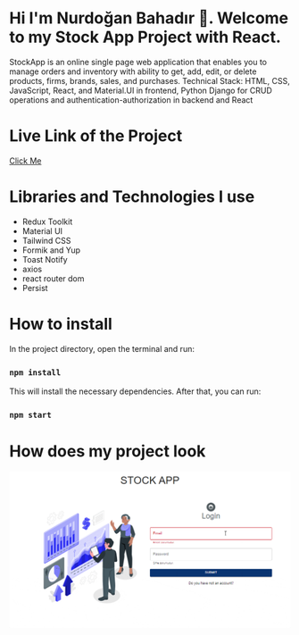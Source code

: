 # Hi I'm Nurdoğan Bahadır 👋. Welcome to my Stock App Project with React.

StockApp is an online single page web application that enables you to manage orders and inventory with ability to get, add, edit, or delete products, firms, brands, sales, and purchases. Technical Stack: HTML, CSS, JavaScript, React, and Material.UI in frontend, Python Django for CRUD operations and authentication-authorization in backend and React

# Live Link of the Project

[Click Me](https://stock-app-nurdoganbahadir.vercel.app/)

# Libraries and Technologies I use

- Redux Toolkit
- Material UI
- Tailwind CSS
- Formik and Yup
- Toast Notify
- axios
- react router dom
- Persist
  


# How to install

In the project directory, open the terminal and run:

### `npm install`

This will install the necessary dependencies. After that, you can run:

### `npm start`







# How does my project look

![Redux Toolkit](./stock-app.gif)
